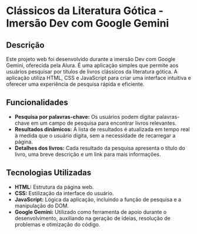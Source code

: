 # Clássicos da Literatura Gótica - Imersão Dev com Google Gemini 

## Descrição
Este projeto web foi desenvolvido durante a imersão Dev com Google Gemini, oferecida pela Alura. É uma aplicação simples que permite aos usuários pesquisar por títulos de livros clássicos da literatura gótica. A aplicação utiliza HTML, CSS e JavaScript para criar uma interface intuitiva e oferecer uma experiência de pesquisa rápida e eficiente.

## Funcionalidades
* **Pesquisa por palavras-chave:** Os usuários podem digitar palavras-chave em um campo de pesquisa para encontrar livros relevantes.
* **Resultados dinâmicos:** A lista de resultados é atualizada em tempo real à medida que o usuário digita, sem a necessidade de recarregar a página.
* **Detalhes dos livros:** Cada resultado da pesquisa apresenta o título do livro, uma breve descrição e um link para mais informações.

## Tecnologias Utilizadas
* **HTML:** Estrutura da página web.
* **CSS:** Estilização da interface do usuário.
* **JavaScript:** Lógica da aplicação, incluindo a função de pesquisa e a manipulação do DOM.
* **Google Gemini:** Utilizado como ferramenta de apoio durante o desenvolvimento, auxiliando na geração de ideias, resolução de problemas e otimização do código.

